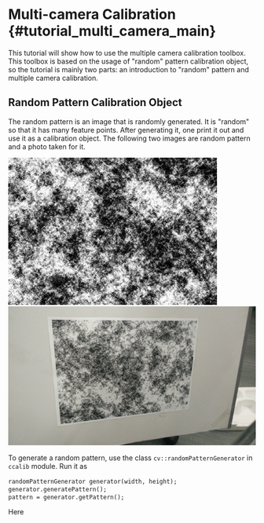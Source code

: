 Multi-camera Calibration {#tutorial_multi_camera_main}
====================================

This tutorial will show how to use the multiple camera calibration toolbox. This toolbox is based on the usage of "random" pattern calibration object, so the tutorial is mainly two parts: an introduction to "random" pattern and multiple camera calibration.

Random Pattern Calibration Object
-------------------------------
The random pattern is an image that is randomly generated. It is "random" so that it has many feature points. After generating it, one print it out and use it as a calibration object. The following two images are random pattern and a photo taken for it.

![image](img/random_pattern.jpg)
![image](img/pattern_img.jpg)

To generate a random pattern, use the class ```cv::randomPatternGenerator``` in ```ccalib``` module. Run it as
```
randomPatternGenerator generator(width, height);
generator.generatePattern();
pattern = generator.getPattern();
```
Here 
